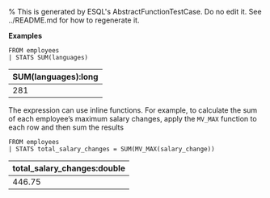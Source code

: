 % This is generated by ESQL's AbstractFunctionTestCase. Do no edit it. See ../README.md for how to regenerate it.

**Examples**

```esql
FROM employees
| STATS SUM(languages)
```

| SUM(languages):long |
| --- |
| 281 |

The expression can use inline functions. For example, to calculate the sum of each employee’s maximum salary changes, apply the `MV_MAX` function to each row and then sum the results

```esql
FROM employees
| STATS total_salary_changes = SUM(MV_MAX(salary_change))
```

| total_salary_changes:double |
| --- |
| 446.75 |


